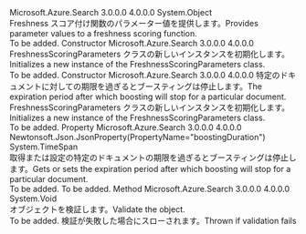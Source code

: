 <Type Name="FreshnessScoringParameters" FullName="Microsoft.Azure.Search.Models.FreshnessScoringParameters">
  <TypeSignature Language="C#" Value="public class FreshnessScoringParameters" />
  <TypeSignature Language="ILAsm" Value=".class public auto ansi beforefieldinit FreshnessScoringParameters extends System.Object" />
  <TypeSignature Language="DocId" Value="T:Microsoft.Azure.Search.Models.FreshnessScoringParameters" />
  <TypeSignature Language="VB.NET" Value="Public Class FreshnessScoringParameters" />
  <TypeSignature Language="F#" Value="type FreshnessScoringParameters = class" />
  <AssemblyInfo>
    <AssemblyName>Microsoft.Azure.Search</AssemblyName>
    <AssemblyVersion>3.0.0.0</AssemblyVersion>
    <AssemblyVersion>4.0.0.0</AssemblyVersion>
  </AssemblyInfo>
  <Base>
    <BaseTypeName>System.Object</BaseTypeName>
  </Base>
  <Interfaces />
  <Docs>
    <summary>
            <span data-ttu-id="4877e-101">Freshness スコア付け関数のパラメーター値を提供します。</span><span class="sxs-lookup"><span data-stu-id="4877e-101">Provides parameter values to a freshness scoring function.</span></span>
            </summary>
    <remarks>To be added.</remarks>
  </Docs>
  <Members>
    <Member MemberName=".ctor">
      <MemberSignature Language="C#" Value="public FreshnessScoringParameters ();" />
      <MemberSignature Language="ILAsm" Value=".method public hidebysig specialname rtspecialname instance void .ctor() cil managed" />
      <MemberSignature Language="DocId" Value="M:Microsoft.Azure.Search.Models.FreshnessScoringParameters.#ctor" />
      <MemberSignature Language="VB.NET" Value="Public Sub New ()" />
      <MemberType>Constructor</MemberType>
      <AssemblyInfo>
        <AssemblyName>Microsoft.Azure.Search</AssemblyName>
        <AssemblyVersion>3.0.0.0</AssemblyVersion>
        <AssemblyVersion>4.0.0.0</AssemblyVersion>
      </AssemblyInfo>
      <Parameters />
      <Docs>
        <summary>
            <span data-ttu-id="4877e-102">FreshnessScoringParameters クラスの新しいインスタンスを初期化します。</span><span class="sxs-lookup"><span data-stu-id="4877e-102">Initializes a new instance of the FreshnessScoringParameters class.</span></span>
            </summary>
        <remarks>To be added.</remarks>
      </Docs>
    </Member>
    <Member MemberName=".ctor">
      <MemberSignature Language="C#" Value="public FreshnessScoringParameters (TimeSpan boostingDuration);" />
      <MemberSignature Language="ILAsm" Value=".method public hidebysig specialname rtspecialname instance void .ctor(valuetype System.TimeSpan boostingDuration) cil managed" />
      <MemberSignature Language="DocId" Value="M:Microsoft.Azure.Search.Models.FreshnessScoringParameters.#ctor(System.TimeSpan)" />
      <MemberSignature Language="VB.NET" Value="Public Sub New (boostingDuration As TimeSpan)" />
      <MemberSignature Language="F#" Value="new Microsoft.Azure.Search.Models.FreshnessScoringParameters : TimeSpan -&gt; Microsoft.Azure.Search.Models.FreshnessScoringParameters" Usage="new Microsoft.Azure.Search.Models.FreshnessScoringParameters boostingDuration" />
      <MemberType>Constructor</MemberType>
      <AssemblyInfo>
        <AssemblyName>Microsoft.Azure.Search</AssemblyName>
        <AssemblyVersion>3.0.0.0</AssemblyVersion>
        <AssemblyVersion>4.0.0.0</AssemblyVersion>
      </AssemblyInfo>
      <Parameters>
        <Parameter Name="boostingDuration" Type="System.TimeSpan" />
      </Parameters>
      <Docs>
        <param name="boostingDuration"><span data-ttu-id="4877e-103">特定のドキュメントに対しての期限を過ぎるとブースティングは停止します。</span><span class="sxs-lookup"><span data-stu-id="4877e-103">The expiration period after which boosting will stop for a particular document.</span></span></param>
        <summary>
            <span data-ttu-id="4877e-104">FreshnessScoringParameters クラスの新しいインスタンスを初期化します。</span><span class="sxs-lookup"><span data-stu-id="4877e-104">Initializes a new instance of the FreshnessScoringParameters class.</span></span>
            </summary>
        <remarks>To be added.</remarks>
      </Docs>
    </Member>
    <Member MemberName="BoostingDuration">
      <MemberSignature Language="C#" Value="public TimeSpan BoostingDuration { get; set; }" />
      <MemberSignature Language="ILAsm" Value=".property instance valuetype System.TimeSpan BoostingDuration" />
      <MemberSignature Language="DocId" Value="P:Microsoft.Azure.Search.Models.FreshnessScoringParameters.BoostingDuration" />
      <MemberSignature Language="VB.NET" Value="Public Property BoostingDuration As TimeSpan" />
      <MemberSignature Language="F#" Value="member this.BoostingDuration : TimeSpan with get, set" Usage="Microsoft.Azure.Search.Models.FreshnessScoringParameters.BoostingDuration" />
      <MemberType>Property</MemberType>
      <AssemblyInfo>
        <AssemblyName>Microsoft.Azure.Search</AssemblyName>
        <AssemblyVersion>3.0.0.0</AssemblyVersion>
        <AssemblyVersion>4.0.0.0</AssemblyVersion>
      </AssemblyInfo>
      <Attributes>
        <Attribute>
          <AttributeName>Newtonsoft.Json.JsonProperty(PropertyName="boostingDuration")</AttributeName>
        </Attribute>
      </Attributes>
      <ReturnValue>
        <ReturnType>System.TimeSpan</ReturnType>
      </ReturnValue>
      <Docs>
        <summary>
            <span data-ttu-id="4877e-105">取得または設定の特定のドキュメントの期限を過ぎるとブースティングは停止します。</span><span class="sxs-lookup"><span data-stu-id="4877e-105">Gets or sets the expiration period after which boosting will stop for a particular document.</span></span>
            </summary>
        <value>To be added.</value>
        <remarks>To be added.</remarks>
      </Docs>
    </Member>
    <Member MemberName="Validate">
      <MemberSignature Language="C#" Value="public virtual void Validate ();" />
      <MemberSignature Language="ILAsm" Value=".method public hidebysig newslot virtual instance void Validate() cil managed" />
      <MemberSignature Language="DocId" Value="M:Microsoft.Azure.Search.Models.FreshnessScoringParameters.Validate" />
      <MemberSignature Language="VB.NET" Value="Public Overridable Sub Validate ()" />
      <MemberSignature Language="F#" Value="abstract member Validate : unit -&gt; unit&#xA;override this.Validate : unit -&gt; unit" Usage="freshnessScoringParameters.Validate " />
      <MemberType>Method</MemberType>
      <AssemblyInfo>
        <AssemblyName>Microsoft.Azure.Search</AssemblyName>
        <AssemblyVersion>3.0.0.0</AssemblyVersion>
        <AssemblyVersion>4.0.0.0</AssemblyVersion>
      </AssemblyInfo>
      <ReturnValue>
        <ReturnType>System.Void</ReturnType>
      </ReturnValue>
      <Parameters />
      <Docs>
        <summary>
            <span data-ttu-id="4877e-106">オブジェクトを検証します。</span><span class="sxs-lookup"><span data-stu-id="4877e-106">Validate the object.</span></span>
            </summary>
        <remarks>To be added.</remarks>
        <exception cref="T:Microsoft.Rest.ValidationException">
            <span data-ttu-id="4877e-107">検証が失敗した場合にスローされます。</span><span class="sxs-lookup"><span data-stu-id="4877e-107">Thrown if validation fails</span></span>
            </exception>
      </Docs>
    </Member>
  </Members>
</Type>
